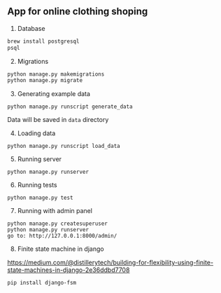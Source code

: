 ## App for online clothing shoping

1. Database
```bash
brew install postgresql
psql
```

2. Migrations
```bash
python manage.py makemigrations
python manage.py migrate
```

3. Generating example data
```
python manage.py runscript generate_data
```
Data will be saved in `data` directory

4. Loading data
```
python manage.py runscript load_data
```

5. Running server
```
python manage.py runserver
```

6. Running tests
```
python manage.py test
```

7. Running with admin panel
```
python manage.py createsuperuser
python manage.py runserver
go to: http://127.0.0.1:8000/admin/
```

8. Finite state machine in django

https://medium.com/@distillerytech/building-for-flexibility-using-finite-state-machines-in-django-2e36ddbd7708

`pip install django-fsm`